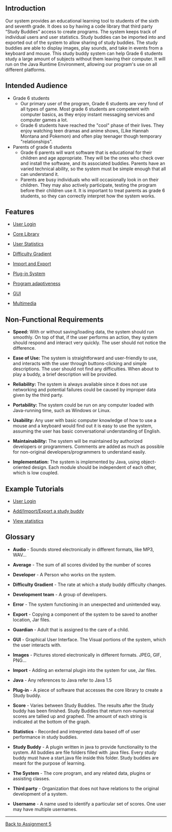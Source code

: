 ## Introduction ##
Our system provides an educational learning tool to students of the sixth and seventh grade. It does so by having a code library that third party “Study Buddies” access to create programs. The system keeps track of individual users and user statistics.  Study buddies can be imported into and exported out of the system to allow sharing of study buddies.  The study buddies are able to display images, play sounds, and take in events from a keyboard and mouse. This study buddy system can help Grade 6 students study a large amount of subjects without them leaving their computer. It will run on the Java Runtime Environment, allowing our program's use on all different platforms.

## Intended Audience ##
  * Grade 6 students
    * Our primary user of the program, Grade 6 students are very fond of all types of game. Most grade 6 students are competent with computer basics, as they enjoy instant messaging services and computer games a lot.
    * Grade 6 students have reached the "cool" phase of their lives.  They enjoy watching teen dramas and anime shows, (Like Hannah Montana and Pokemon) and often play teenager though temporary "relationships".
  * Parents of grade 6 students
    * Grade 6 parents will want software that is educational for their children and age appropriate. They will be the ones who check over and install the software, and its associated buddies.  Parents have an varied technical ability, so the system must be simple enough that all can understand it.
    * Parents are busy individuals who will occasionally look in on their children.  They may also actively participate, testing the program before their children use it. It is important to treat parents as grade 6 students, so they can correctly interpret how the system works.

## Features ##
  * [User Login](updatedFeatureUserID.md)

  * [Core Library](updatedFeatureCoreLibrary.md)

  * [User Statistics](updatedFeatureUserStats.md)

  * [Difficulty Gradient](updatedFeatureDifficultyGradient.md)

  * [Import and Export](updatedFeatureImpExp.md)

  * [Plug-in System](updatedFeaturePlugIn.md)

  * [Program adaptiveness](updatedFeatureAdaptiveness.md)

  * [GUI](updatedFeatureGUI.md)

  * [Multimedia](updatedFeatureMultimedia.md)

## Non-Functional Requirements ##
  * **Speed:** With or without saving/loading data, the system should run smoothly. On top of that, if the user performs an action, they system should respond and interact very quickly. The user should not notice the difference.

  * **Ease of Use:** The system is straightforward and user-friendly to use, and interacts with the user through buttons-clicking and simple descriptions. The user should not find any difficulties. When about to play a buddy, a brief description will be provided.

  * **Reliability:** The system is always available since it does not use networking and potential failures could be caused by improper data given by the third party.
  * **Portability:** The system could be run on any computer loaded with Java-running time, such as Windows or Linux.

  * **Usability:** Any user with basic computer knowledge of how to use a mouse and a keyboard  would find out it is easy to use the system, assuming the user has basic conversational understanding of English.

  * **Maintainability:** The system will be maintained by authorized developers or programmers. Comments are added as much as possible for non-original developers/programmers to understand easily.

  * **Implementation:** The system is implemented by Java, using object-oriented design. Each module should be independent of each other, which is low coupled.



## Example Tutorials ##
  * [User Login](http://studybuddy-triplethreat.googlecode.com/files/tutorial.avi)

  * [Add/Import/Export a study buddy](http://studybuddy-triplethreat.googlecode.com/files/addBuddy.avi)

  * [View statistics](http://studybuddy-triplethreat.googlecode.com/files/stats.avi)
## Glossary ##

  * **Audio** - Sounds stored electronically in different formats, like MP3, WAV...

  * **Average** - The sum of all scores divided by the number of scores

  * **Developer** - A Person who works on the system.

  * **Difficulty Gradient** - The rate at which a study buddy difficulty changes.

  * **Development team** - A group of developers.

  * **Error** - The system functioning in an unexpected and unintended way.

  * **Export** - Copying a component of the system to be saved to another location, Jar files.

  * **Guardian** - Adult that is assigned to the care of a child.

  * **GUI** - Graphical User Interface.  The Visual portions of the system, which the user interacts with.

  * **Images** - Pictures stored electronically in different formats. JPEG, GIF, PNG...

  * **Import** - Adding an external plugin into the system for use, Jar files.

  * **Java** - Any references to Java refer to Java 1.5

  * **Plug-in** - A piece of software that accesses the core library to create a Study buddy.

  * **Score** - Varies between Study Buddies.  The results after the Study buddy has been finished.  Study Buddies that return non-numerical scores are tallied up and graphed.  The amount of each string is indicated at the bottom of the graph.

  * **Statistics** - Recorded and intrepreted data based off of user performance in study buddies.

  * **Study Buddy** -  A plugin written in java to provide functionality to the system. All buddies are file folders filled with .java files.  Every study buddy must have a start.java file inside this folder.  Study buddies are meant for the purpose of learning.

  * **The System** - The core program, and any related data, plugins or assisting classes.

  * **Third party** - Organization that does not have relations to the original development of a system.

  * **Username** -	A name used to identify a particular set of scores.  One user may have multiple usernames.


---

[Back to Assignment 5](Assignment5.md)